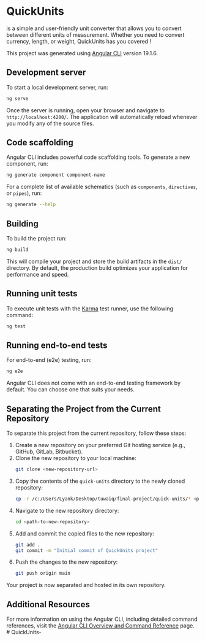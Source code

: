 # QuickUnits 
is a simple and user-friendly unit converter that allows you to convert between different units of measurement. Whether you need to convert currency, length, or weight, QuickUnits has you covered !

This project was generated using [Angular CLI](https://github.com/angular/angular-cli) version 19.1.6.

## Development server

To start a local development server, run:

```bash
ng serve
```

Once the server is running, open your browser and navigate to `http://localhost:4200/`. The application will automatically reload whenever you modify any of the source files.

## Code scaffolding

Angular CLI includes powerful code scaffolding tools. To generate a new component, run:

```bash
ng generate component component-name
```

For a complete list of available schematics (such as `components`, `directives`, or `pipes`), run:

```bash
ng generate --help
```

## Building

To build the project run:

```bash
ng build
```

This will compile your project and store the build artifacts in the `dist/` directory. By default, the production build optimizes your application for performance and speed.

## Running unit tests

To execute unit tests with the [Karma](https://karma-runner.github.io) test runner, use the following command:

```bash
ng test
```

## Running end-to-end tests

For end-to-end (e2e) testing, run:

```bash
ng e2e
```

Angular CLI does not come with an end-to-end testing framework by default. You can choose one that suits your needs.

## Separating the Project from the Current Repository

To separate this project from the current repository, follow these steps:

1. Create a new repository on your preferred Git hosting service (e.g., GitHub, GitLab, Bitbucket).
2. Clone the new repository to your local machine:
    ```bash
    git clone <new-repository-url>
    ```
3. Copy the contents of the `quick-units` directory to the newly cloned repository:
    ```bash
    cp -r /c:/Users/Lyank/Desktop/tuwaiq/final-project/quick-units/* <path-to-new-repository>
    ```
4. Navigate to the new repository directory:
    ```bash
    cd <path-to-new-repository>
    ```
5. Add and commit the copied files to the new repository:
    ```bash
    git add .
    git commit -m "Initial commit of QuickUnits project"
    ```
6. Push the changes to the new repository:
    ```bash
    git push origin main
    ```

Your project is now separated and hosted in its own repository.

## Additional Resources

For more information on using the Angular CLI, including detailed command references, visit the [Angular CLI Overview and Command Reference](https://angular.dev/tools/cli) page.
#   Q u i c k U n i t s -  
 